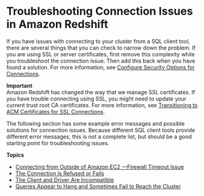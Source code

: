 # Troubleshooting Connection Issues in Amazon Redshift<a name="troubleshooting-connections"></a>

 If you have issues with connecting to your cluster from a SQL client tool, there are several things that you can check to narrow down the problem\. If you are using SSL or server certificates, first remove this complexity while you troubleshoot the connection issue\. Then add this back when you have found a solution\. For more information, see [Configure Security Options for Connections](connecting-ssl-support.md)\. 

**Important**  
Amazon Redshift has changed the way that we manage SSL certificates\. If you have trouble connecting using SSL, you might need to update your current trust root CA certificates\. For more information, see [Transitioning to ACM Certificates for SSL Connections](connecting-transitioning-to-acm-certs.md)\.

 The following section has some example error messages and possible solutions for connection issues\. Because different SQL client tools provide different error messages, this is not a complete list, but should be a good starting point for troubleshooting issues\. 

**Topics**
+ [Connecting from Outside of Amazon EC2 —Firewall Timeout Issue](connecting-firewall-guidance.md)
+ [The Connection Is Refused or Fails](connecting-refusal-failure-issues.md)
+ [The Client and Driver Are Incompatible](connecting-architecture-mismatch.md)
+ [Queries Appear to Hang and Sometimes Fail to Reach the Cluster](connecting-drop-issues.md)